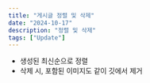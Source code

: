 ```yaml
---
title: "게시글 정렬 및 삭제"
date: "2024-10-17"
description: "정렬 및 삭제"
tags: ["Update"] 
---
```


- 생성된 최신순으로 정렬
- 삭제 시, 포함된 이미지도 같이 깃에서 제거

